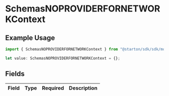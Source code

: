 # SchemasNOPROVIDERFORNETWORKContext

## Example Usage

```typescript
import { SchemasNOPROVIDERFORNETWORKContext } from "@starton/sdk/sdk/models/errors";

let value: SchemasNOPROVIDERFORNETWORKContext = {};
```

## Fields

| Field       | Type        | Required    | Description |
| ----------- | ----------- | ----------- | ----------- |